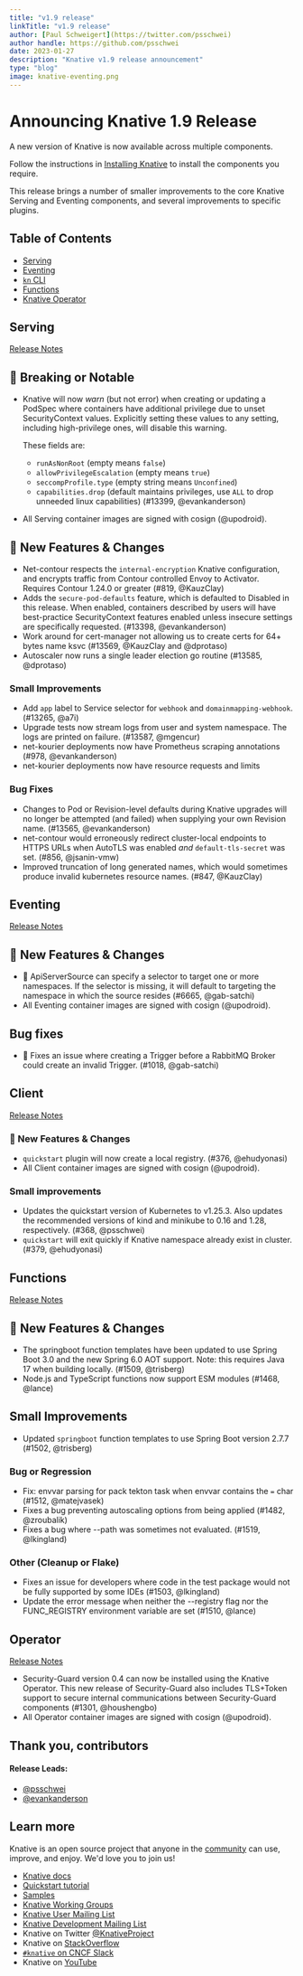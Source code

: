 ```yaml
---
title: "v1.9 release"
linkTitle: "v1.9 release"
author: [Paul Schweigert](https://twitter.com/psschwei)
author handle: https://github.com/psschwei
date: 2023-01-27
description: "Knative v1.9 release announcement"
type: "blog"
image: knative-eventing.png
---
```


# Announcing Knative 1.9 Release

A new version of Knative is now available across multiple components.

Follow the instructions in [Installing Knative](https://knative.dev/docs/install/) to install the components you require.

This release brings a number of smaller improvements to the core Knative Serving and Eventing components, and several improvements to specific plugins.

## Table of Contents

- [Serving](#serving)
- [Eventing](#eventing)
- [`kn` CLI](#client)
- [Functions](#functions)
- [Knative Operator](#operator)


## Serving

[Release Notes](https://github.com/knative/serving/releases/tag/knative-v1.9.0)

## 🚨 Breaking or Notable

- Knative will now _warn_ (but not error) when creating or updating a PodSpec
  where containers have additional privilege due to unset SecurityContext values.
  Explicitly setting these values to any setting, including high-privilege ones,
  will disable this warning.

  These fields are:
  - `runAsNonRoot` (empty means `false`)
  - `allowPrivilegeEscalation` (empty means `true`)
  - `seccompProfile.type` (empty string means `Unconfined`)
  - `capabilities.drop` (default maintains privileges, use `ALL` to drop unneeded linux capabilities) (#13399, @evankanderson)
- All Serving container images are signed with cosign (@upodroid).

## 💫 New Features & Changes

- Net-contour respects the `internal-encryption` Knative configuration, and encrypts traffic from Contour controlled Envoy to Activator. Requires Contour 1.24.0 or greater (#819, @KauzClay)
- Adds the `secure-pod-defaults` feature, which is defaulted to Disabled in
  this release.
  When enabled, containers described by users will have best-practice
  SecurityContext features enabled unless insecure settings are specifically
  requested. (#13398, @evankanderson)
- Work around for cert-manager not allowing us to create certs for 64+ bytes name ksvc (#13569, @KauzClay and @dprotaso)
- Autoscaler now runs a single leader election go routine (#13585, @dprotaso)

### Small Improvements

- Add `app` label to Service selector for `webhook` and `domainmapping-webhook`. (#13265, @a7i)
- Upgrade tests now stream logs from user and system namespace. The logs are printed on failure. (#13587, @mgencur)
- net-kourier deployments now have Prometheus scraping annotations (#978, @evankanderson)
- net-kourier deployments now have resource requests and limits

### Bug Fixes

- Changes to Pod or Revision-level defaults during Knative upgrades will no longer be attempted (and failed) when supplying your own Revision name. (#13565, @evankanderson)
- net-contour would erroneously redirect cluster-local endpoints to HTTPS URLs when AutoTLS was enabled _and_ `default-tls-secret` was set.  (#856, @jsanin-vmw)
- Improved truncation of long generated names, which would sometimes produce invalid kubernetes resource names. (#847, @KauzClay)


## Eventing

[Release Notes](https://github.com/knative/eventing/releases/tag/knative-v1.9.0)

## 💫 New Features & Changes

- 📄 ApiServerSource can specify a selector to target one or more namespaces. If the selector is missing, it will default to targeting the namespace in which the source resides (#6665, @gab-satchi)
- All Eventing container images are signed with cosign (@upodroid).

## Bug fixes

- 🐛 Fixes an issue where creating a Trigger before a RabbitMQ Broker could create an invalid Trigger. (#1018, @gab-satchi)


## Client

[Release Notes](https://github.com/knative/client/releases/tag/knative-v1.9.0)

### 💫 New Features & Changes

* `quickstart` plugin will now create a local registry. (#376, @ehudyonasi)
* All Client container images are signed with cosign (@upodroid).


### Small improvements

* Updates the quickstart version of Kubernetes to v1.25.3. Also updates the recommended versions of kind and minikube to 0.16 and 1.28, respectively. (#368, @psschwei)
* `quickstart` will exit quickly if Knative namespace already exist in cluster. (#379, @ehudyonasi)


## Functions

[Release Notes](https://github.com/knative/func/releases/tag/knative-v1.9.0)

## 💫 New Features & Changes

- The springboot function templates have been updated to use Spring Boot 3.0 and the new Spring 6.0 AOT support. Note: this requires Java 17 when building locally. (#1509, @trisberg)
- Node.js and TypeScript functions now support ESM modules (#1468, @lance)

## Small Improvements

- Updated `springboot` function templates to use Spring Boot version 2.7.7 (#1502, @trisberg)

### Bug or Regression

- Fix: envvar parsing for pack tekton task when envvar contains the `=` char (#1512, @matejvasek)
- Fixes a bug preventing autoscaling options from being applied (#1482, @zroubalik)
- Fixes a bug where --path was sometimes not evaluated. (#1519, @lkingland)

### Other (Cleanup or Flake)

- Fixes an issue for developers where code in the test package would not be fully supported by some IDEs (#1503, @lkingland)
- Update the error message when neither the --registry flag nor the FUNC_REGISTRY environment variable are set (#1510, @lance)


## Operator

[Release Notes](https://github.com/knative/operator/releases/tag/knative-v1.9.0)

- Security-Guard version 0.4 can now be installed using the Knative Operator. This new release of Security-Guard also includes TLS+Token support to secure internal communications between Security-Guard components (#1301, @houshengbo)
- All Operator container images are signed with cosign (@upodroid).


## Thank you, contributors

#### Release Leads:

- [@psschwei](https://github.com/psschwei)
- [@evankanderson](https://github.com/evankanderson)

## Learn more

Knative is an open source project that anyone in the [community](https://knative.dev/docs/community/) can use, improve, and enjoy. We'd love you to join us!

- [Knative docs](https://knative.dev/docs)
- [Quickstart tutorial](https://knative.dev/docs/getting-started)
- [Samples](https://knative.dev/docs/samples)
- [Knative Working Groups](https://github.com/knative/community/blob/main/working-groups/WORKING-GROUPS.md)
- [Knative User Mailing List](https://groups.google.com/forum/#!forum/knative-users)
- [Knative Development Mailing List](https://groups.google.com/forum/#!forum/knative-dev)
- Knative on Twitter [@KnativeProject](https://twitter.com/KnativeProject)
- Knative on [StackOverflow](https://stackoverflow.com/questions/tagged/knative)
- [`#knative` on CNCF Slack](https://slack.cncf.io)
- Knative on [YouTube](https://www.youtube.com/channel/UCq7cipu-A1UHOkZ9fls1N8A)

